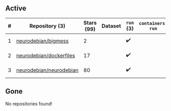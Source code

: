 ## Active
| # | Repository (3) | Stars (99) | Dataset | `run` (3) | `containers-run` | Last Modified |
| --- | --- | --- | --- | --- | --- | --- |
| 1 | [neurodebian/bigmess](https://github.com/neurodebian/bigmess) | 2 |  | :heavy_check_mark: |  | 2025-08-25 14:46:17+00:00 |
| 2 | [neurodebian/dockerfiles](https://github.com/neurodebian/dockerfiles) | 17 |  | :heavy_check_mark: |  | 2025-09-23 14:32:26+00:00 |
| 3 | [neurodebian/neurodebian](https://github.com/neurodebian/neurodebian) | 80 |  | :heavy_check_mark: |  | 2025-10-13 13:38:12+00:00 |

## Gone
No repositories found!
